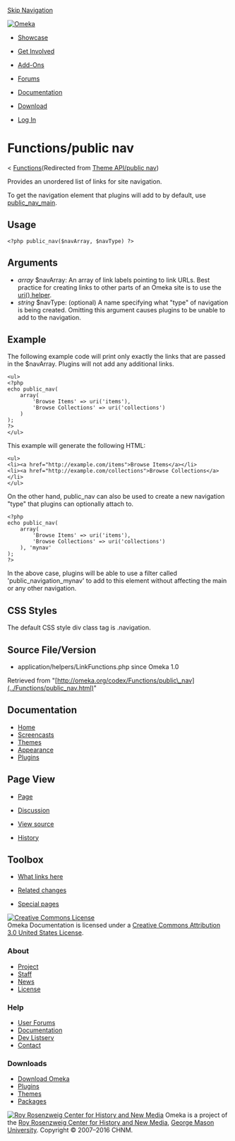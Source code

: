 <div id="wrap">

[Skip Navigation](public_nav.html#content)
<div id="header">

<div class="padding">

<span
id="logo">[![Omeka](http://omeka.org/ui/i/logo-horizontal-288px.gif)](../../index.html)</span>
<div id="search-form">

</div>

-   <div id="nav-showcase">

    </div>

    [Showcase](../../showcase.1.html)
-   <div id="nav-involved">

    </div>

    [Get Involved](../../index.html%3Fp=124.html)
-   <div id="nav-addons">

    </div>

    [Add-Ons](../../add-ons.1.html)
-   <div id="nav-forums">

    </div>

    [Forums](../../forums/topic/mysqli-stmt.bind-result.html)
-   <div id="nav-documentation">

    </div>

    [Documentation](http://omeka.org/codex/)
-   <div id="nav-download">

    </div>

    [Download](../../download.1.html)

</div>

</div>

<div id="content">

<div class="padding">

<div id="user-meta">

-   <div id="pt-login">

    </div>

    [Log
    In](http://omeka.org/c/index.php?title=Special:UserLogin&returnto=Theme%20API/public%20nav)

</div>

Functions/public nav
====================

<div id="contentSub">

<span class="subpages">&lt;
[Functions](../Functions.html "Functions")</span>(Redirected from [Theme
API/public
nav](http://omeka.org/c/index.php?title=Theme_API/public_nav&redirect=no "Theme API/public nav"))

</div>

<div id="primary">

Provides an unordered list of links for site navigation.

To get the navigation element that plugins will add to by default, use
[public\_nav\_main](public_nav_main.html "Theme API/public nav main").

<span id="Usage" class="mw-headline"> Usage </span>
---------------------------------------------------

<div class="mw-geshi mw-content-ltr" dir="ltr">

<div class="php source-php">

``` {.de1}
<?php public_nav($navArray, $navType) ?>
```

</div>

</div>

<span id="Arguments" class="mw-headline"> Arguments </span>
-----------------------------------------------------------

-   *array* \$navArray: An array of link labels pointing to link URLs.
    Best practice for creating links to other parts of an Omeka site is
    to use the [uri() helper](uri.html "Theme API/uri").
-   *string* \$navType: (optional) A name specifying what "type" of
    navigation is being created. Omitting this argument causes plugins
    to be unable to add to the navigation.

<span id="Example" class="mw-headline"> Example </span>
-------------------------------------------------------

The following example code will print only exactly the links that are
passed in the \$navArray. Plugins will not add any additional links.

<div class="mw-geshi mw-content-ltr" dir="ltr">

<div class="php source-php">

``` {.de1}
<ul>
<?php 
echo public_nav(
    array(
        'Browse Items' => uri('items'), 
        'Browse Collections' => uri('collections')
    )
);
?>
</ul>
```

</div>

</div>

This example will generate the following HTML:

<div class="mw-geshi mw-content-ltr" dir="ltr">

<div class="php source-php">

``` {.de1}
<ul>
<li><a href="http://example.com/items">Browse Items</a></li>
<li><a href="http://example.com/collections">Browse Collections</a></li>
</ul>
```

</div>

</div>

On the other hand, public\_nav can also be used to create a new
navigation "type" that plugins can optionally attach to.

<div class="mw-geshi mw-content-ltr" dir="ltr">

<div class="php source-php">

``` {.de1}
<?php 
echo public_nav(
    array(
        'Browse Items' => uri('items'), 
        'Browse Collections' => uri('collections')
    ), 'mynav'
);
?>
```

</div>

</div>

In the above case, plugins will be able to use a filter called
'public\_navigation\_mynav' to add to this element without affecting the
main or any other navigation.

<span id="CSS_Styles" class="mw-headline"> CSS Styles </span>
-------------------------------------------------------------

The default CSS style div class tag is .navigation.

<span id="Source_File.2FVersion" class="mw-headline"> Source File/Version </span>
---------------------------------------------------------------------------------

-   application/helpers/LinkFunctions.php since Omeka 1.0

<div class="printfooter">

Retrieved from
"[http://omeka.org/codex/Functions/public\_nav](../Functions/public_nav.html)"

</div>

<div id="catlinks" class="catlinks catlinks-allhidden">

</div>

</div>

<div id="secondary">

<div class="portlet">

Documentation
-------------

-   [Home](http://omeka.org/codex/)
-   [Screencasts](http://omeka.org/codex/Screencasts)
-   [Themes](http://omeka.org/codex/Managing_Themes_2.0)
-   [Appearance](http://omeka.org/codex/Managing_Appearance_2.0)
-   [Plugins](http://omeka.org/codex/Plugins2.0)

</div>

<div class="portlet">

Page View
---------

-   <div id="nav-page">

    </div>

    [Page](../Functions/public_nav.html)
-   <div id="nav-discussion">

    </div>

    [Discussion](http://omeka.org/c/index.php?title=Talk:Functions/public_nav&action=edit&redlink=1)
-   <div id="nav-view_source">

    </div>

    [View
    source](http://omeka.org/c/index.php?title=Functions/public_nav&action=edit)
-   <div id="nav-history">

    </div>

    [History](http://omeka.org/c/index.php?title=Functions/public_nav&action=history)

</div>

<div id="wiki-toolbox" class="portlet">

Toolbox
-------

-   <div id="t-whatlinkshere">

    </div>

    [What links
    here](http://omeka.org/codex/Special:WhatLinksHere/Functions/public_nav)
-   <div id="t-recentchangeslinked">

    </div>

    [Related
    changes](http://omeka.org/codex/Special:RecentChangesLinked/Functions/public_nav)
-   <div id="t-specialpages">

    </div>

    [Special pages](http://omeka.org/codex/Special:SpecialPages)

</div>

[![Creative Commons
License](https://i.creativecommons.org/l/by/3.0/us/88x31.png)](http://creativecommons.org/licenses/by/3.0/us/)\
Omeka Documentation is licensed under a [Creative Commons Attribution
3.0 United States
License](http://creativecommons.org/licenses/by/3.0/us/).

</div>

</div>

</div>

<div id="footer">

<div class="padding">

<div id="sitemap">

<div class="section">

### About

-   [Project](../../index.html%3Fp=2.html)
-   [Staff](../../index.html%3Fp=3.html)
-   [News](../../blog.1.html)
-   [License](http://www.gnu.org/copyleft/gpl.html)

</div>

<div class="section">

### Help

-   [User Forums](../../forums/topic/mysqli-stmt.bind-result.html)
-   [Documentation](http://omeka.org/codex/)
-   [Dev Listserv](http://groups.google.com/group/omeka-dev)
-   [Contact](http://omeka.org/contact/)

</div>

<div class="section">

### Downloads

-   [Download Omeka](../../download.1.html)
-   [Plugins](../../plugins.html)
-   [Themes](../../download/themes/index.html)
-   [Packages](../../index.html%3Fp=222.html)

</div>

</div>

<div id="chnm-meta">

<span id="chnm-logo">[![Roy Rosenzweig Center for History and New
Media](http://omeka.org/ui/i/rrchnm-logo-regular.gif)](http://chnm.gmu.edu)</span>
Omeka is a project of the [Roy Rosenzweig Center for History and New
Media](http://chnm.gmu.edu), [George Mason
University](http://www.gmu.edu). Copyright © 2007–2016 CHNM.

</div>

</div>

</div>

</div>
